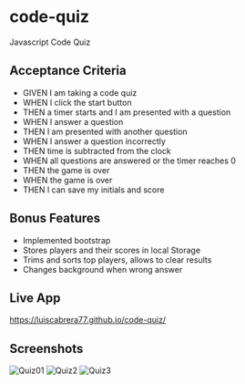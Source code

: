 # code-quiz
Javascript Code Quiz

## Acceptance Criteria
- GIVEN I am taking a code quiz
- WHEN I click the start button
- THEN a timer starts and I am presented with a question
- WHEN I answer a question
- THEN I am presented with another question
- WHEN I answer a question incorrectly
- THEN time is subtracted from the clock
- WHEN all questions are answered or the timer reaches 0
- THEN the game is over
- WHEN the game is over
- THEN I can save my initials and score

## Bonus Features
- Implemented bootstrap
- Stores players and their scores in local Storage
- Trims and sorts top players, allows to clear results
- Changes background when wrong answer

## Live App
https://luiscabrera77.github.io/code-quiz/

## Screenshots
![Quiz01](https://user-images.githubusercontent.com/54341829/111087701-0b823700-84f1-11eb-87d1-bdf82d4bcecf.png)
![Quiz2](https://user-images.githubusercontent.com/54341829/111087752-51d79600-84f1-11eb-8d2f-37c5ec41fabd.png)
![Quiz3](https://user-images.githubusercontent.com/54341829/111087753-5439f000-84f1-11eb-90b0-9e4b5716ef0e.png)
